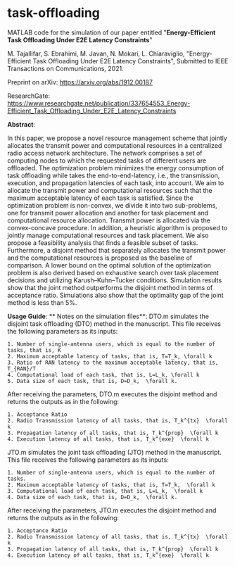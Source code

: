 # task-offloading
MATLAB code for the simulation of our paper entitled "**Energy-Efficient Task Offloading Under E2E Latency Constraints**"

M. Tajallifar, S. Ebrahimi,  M. Javan, N. Mokari, L. Chiaraviglio, "Energy-Efficient Task Offloading Under E2E Latency Constraints", Submitted to IEEE Transactions on Communications, 2021.

Preprint on arXiv:
https://arxiv.org/abs/1912.00187

ResearchGate:
https://www.researchgate.net/publication/337654553_Energy-Efficient_Task_Offloading_Under_E2E_Latency_Constraints

**Abstract**:

In this paper, we propose a novel resource management scheme that jointly allocates the transmit power and computational resources in a centralized radio access network architecture. The network comprises a set of computing nodes to which the requested tasks of different users are offloaded. The optimization problem minimizes the energy consumption of task offloading while takes the end-to-end-latency, i.e., the transmission, execution, and propagation latencies of each task, into account. We aim to allocate the transmit power and computational resources such that the maximum acceptable latency of each task is satisfied. Since the optimization problem is non-convex, we divide it into two sub-problems, one for transmit power allocation and another for task placement and computational resource allocation. Transmit power is allocated via the convex-concave procedure. In addition, a heuristic algorithm is proposed to jointly manage computational resources and task placement. We also propose a feasibility analysis that finds a feasible subset of tasks. Furthermore, a disjoint method that separately allocates the transmit power and the computational resources is proposed as the baseline of comparison. A lower bound on the optimal solution of the optimization problem is also derived based on exhaustive search over task placement decisions and utilizing Karush–Kuhn–Tucker conditions. Simulation results show that the joint method outperforms the disjoint method in terms of acceptance ratio. Simulations also show that the optimality gap of the joint method is less than 5%.

**Usage Guide**:
**
Notes on the simulation files**:
DTO.m simulates the disjoint task offloading (DTO) method in the manuscript. This file receives the following parameters as its inputs:

	1. Number of single-antenna users, which is equal to the number of tasks, that is, K
	2. Maximum acceptable latency of tasks, that is, T=T_k, \forall k
	3. Ratio of RAN latency to the maximum acceptable latency, that is, T_{RAN}/T
	4. Computational load of each task, that is, L=L_k, \forall k
	5. Data size of each task, that is, D=D_k,  \forall k.

After receiving the parameters, DTO.m executes the disjoint method and returns the outputs as in the following:

	1. Acceptance Ratio
	2. Radio Transmission latency of all tasks, that is, T_k^{tx}  \forall k
	3. Propagation latency of all tasks, that is, T_k^{prop}  \forall k
	4. Execution latency of all tasks, that is, T_k^{exe}  \forall k

JTO.m simulates the joint task offloading (JTO) method in the manuscript. This file receives the following parameters as its inputs:

	1. Number of single-antenna users, which is equal to the number of tasks.
	2. Maximum acceptable latency of tasks, that is, T=T_k,  \forall k
	3. Computational load of each task, that is, L=L_k,  \forall k
	4. Data size of each task, that is, D=D_k,  \forall k.

After receiving the parameters, JTO.m executes the disjoint method and returns the outputs as in the following:

	1. Acceptance Ratio
	2. Radio Transmission latency of all tasks, that is, T_k^{tx}  \forall k
	3. Propagation latency of all tasks, that is, T_k^{prop}  \forall k
	4. Execution latency of all tasks, that is, T_k^{exe}  \forall k

